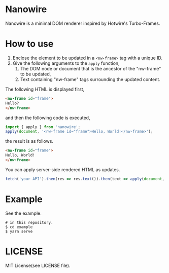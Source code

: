# Nanowire
Nanowire is a minimal DOM renderer inspired by Hotwire's Turbo-Frames.

# How to use
1. Enclose the element to be updated in a `<nw-frame>` tag with a unique ID.
2. Give the following arguments to the `apply` function,
    1. The DOM node or document that is the ancestor of the "nw-frame" to be updated,
    2. Text containing "nw-frame" tags surrounding the updated content.

The following HTML is displayed first,
```html
<nw-frame id="frame">
Hello?
</nw-frame>
```

and then the following code is executed,

```javascript
import { apply } from 'nanowire';
apply(document, '<nw-frame id="frame">Hello, World!</nw-frame>');
```

the result is as follows.
```html
<nw-frame id="frame">
Hello, World!
</nw-frame>
```

You can apply server-side rendered HTML as updates.
```javascript
fetch('your API').then(res => res.text()).then(text => apply(document, text));
```

# Example

See the example.
```shell
# in this repository.
$ cd example
$ yarn serve
```

# LICENSE
MIT License(see LICENSE file).
